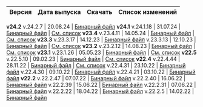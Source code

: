 Версия |  Дата выпуска | Скачать | Список изменений
:--- | :--- | :--- | :---
**v24.2**
v.24.2.7  | 20.08.24 | [Бинарный файл](https://binaries.ydb.tech/release/24.2.7/ydbd-24.2.7-linux-amd64.tar.gz)
**v24.1**
v.24.1.18 | 31.07.24 | [Бинарный файл](https://binaries.ydb.tech/release/24.1.18/ydbd-24.1.18-linux-amd64.tar.gz) | [См. список](../../../changelog-server.md#24-1)
**v23.4**
v.23.4.11 | 14.05.24 | [Бинарный файл](https://binaries.ydb.tech/release/23.4.11/ydbd-23.4.11-linux-amd64.tar.gz) | [См. список](../../../changelog-server.md#23-4)
**v23.3**
v.23.3.17 | 14.12.23 | [Бинарный файл](https://binaries.ydb.tech/release/23.3.17/ydbd-23.3.17-linux-amd64.tar.gz)
v.23.3.13 | 12.10.23 | [Бинарный файл](https://binaries.ydb.tech/release/23.3.13/ydbd-23.3.13-linux-amd64.tar.gz) | [См. список](../../../changelog-server.md#23-3)
**v23.2**
v.23.2.12 | 14.08.23 | [Бинарный файл](https://binaries.ydb.tech/release/23.2.12/ydbd-23.2.12-linux-amd64.tar.gz) | [См. список](../../../changelog-server.md#23-2)
**v23.1**
v.23.1.26 | 05.05.23 | [Бинарный файл](https://binaries.ydb.tech/release/23.1.26/ydbd-23.1.26-linux-amd64.tar.gz) | [См. список](../../../changelog-server.md#23-1)
**v22.5**
v.22.5.10 | 09.02.23 | [Бинарный файл](https://binaries.ydb.tech/release/22.5.10/ydbd-22.5.10-linux-amd64.tar.gz) | [См. список](../../../changelog-server.md#22-5)
**v22.4**
v.22.4.44 | 28.11.22 | [Бинарный файл](https://binaries.ydb.tech/release/22.4.44/ydbd-22.4.44-linux-amd64.tar.gz) | [См. список](../../../changelog-server.md#22-4)
v.22.4.31 | 23.10.22 | [Бинарный файл](https://binaries.ydb.tech/release/22.4.31/ydbd-22.4.31-linux-amd64.tar.gz)
v.22.4.30 | 09.10.22 | [Бинарный файл](https://binaries.ydb.tech/release/22.4.30/ydbd-22.4.30-linux-amd64.tar.gz)
v.22.4.21 | 03.10.22 | [Бинарный файл](https://binaries.ydb.tech/release/22.4.21/ydbd-22.4.21-linux-amd64.tar.gz)
**v22.2**
v.22.2.47 | 07.07.22 | [Бинарный файл](https://binaries.ydb.tech/release/22.2.47/ydbd-22.2.47-linux-amd64.tar.gz)
v.22.2.40 | 16.06.22 | [Бинарный файл](https://binaries.ydb.tech/release/22.2.40/ydbd-22.2.40-linux-amd64.tar.gz)
v.22.2.39 | 15.06.22 | [Бинарный файл](https://binaries.ydb.tech/release/22.2.39/ydbd-22.2.39-linux-amd64.tar.gz)
v.22.2.31 | 07.06.22 | [Бинарный файл](https://binaries.ydb.tech/release/22.2.31/ydbd-22.2.31-linux-amd64.tar.gz)
v.22.2.22 | 18.04.22 | [Бинарный файл](https://binaries.ydb.tech/release/22.2.22/ydbd-22.2.22-linux-amd64.tar.gz)
v.22.2.5 | 14.02.22 | [Бинарный файл](https://binaries.ydb.tech/release/22.2.5/ydbd-22.2.5-linux-amd64.tar.gz)
